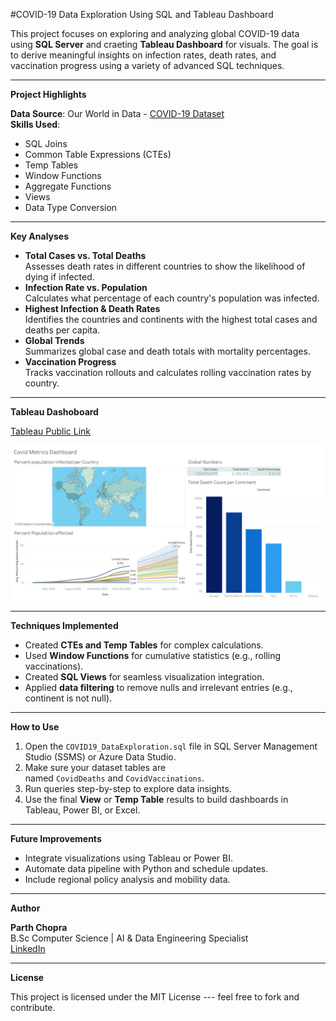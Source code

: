 #COVID-19 Data Exploration Using SQL and Tableau Dashboard

This project focuses on exploring and analyzing global COVID-19 data using **SQL Server** and craeting **Tableau Dashboard** for visuals. The goal is to derive meaningful insights on infection rates, death rates, and vaccination progress using a variety of advanced SQL techniques.

* * * * *

**Project Highlights**

**Data Source**: Our World in Data - [COVID-19 Dataset](https://ourworldindata.org/covid-deaths)\
**Skills Used**:

-   SQL Joins
-   Common Table Expressions (CTEs)
-   Temp Tables
-   Window Functions
-   Aggregate Functions
-   Views
-   Data Type Conversion

* * * * *

**Key Analyses**

-   **Total Cases vs. Total Deaths**\
    Assesses death rates in different countries to show the likelihood of dying if infected.
-   **Infection Rate vs. Population**\
    Calculates what percentage of each country's population was infected.
-   **Highest Infection & Death Rates**\
    Identifies the countries and continents with the highest total cases and deaths per capita.
-   **Global Trends**\
    Summarizes global case and death totals with mortality percentages.
-   **Vaccination Progress**\
    Tracks vaccination rollouts and calculates rolling vaccination rates by country.
* * * * *

**Tableau Dashoboard**

[Tableau Public Link](https://public.tableau.com/app/profile/parth.chopra/viz/shared/8DHKRGGGP)

![Covid Dashboard](/Dashboard.png)

* * * * *

**Techniques Implemented**

-   Created **CTEs and Temp Tables** for complex calculations.
-   Used **Window Functions** for cumulative statistics (e.g., rolling vaccinations).
-   Created **SQL Views** for seamless visualization integration.
-   Applied **data filtering** to remove nulls and irrelevant entries (e.g., continent is not null).

* * * * *

**How to Use**

1.  Open the ```COVID19_DataExploration.sql``` file in SQL Server Management Studio (SSMS) or Azure Data Studio.
2.  Make sure your dataset tables are named ```CovidDeaths``` and ```CovidVaccinations```.
3.  Run queries step-by-step to explore data insights.
4.  Use the final **View** or **Temp Table** results to build dashboards in Tableau, Power BI, or Excel.

* * * * *

**Future Improvements**

-   Integrate visualizations using Tableau or Power BI.
-   Automate data pipeline with Python and schedule updates.
-   Include regional policy analysis and mobility data.

* * * * *

**Author**

**Parth Chopra**\
B.Sc Computer Science | AI & Data Engineering Specialist\
[LinkedIn](https://www.linkedin.com/in/parth-chopra07)

* * * * *

**License**

This project is licensed under the MIT License --- feel free to fork and contribute.
